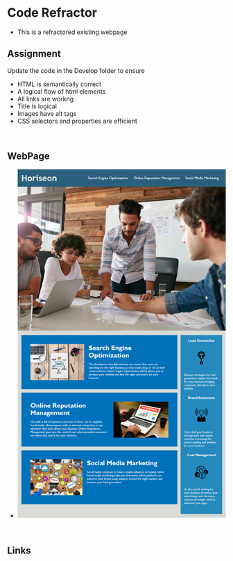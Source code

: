 # Code Refractor 

* This is a refractored existing webpage

## Assignment
Update the code in the Develop folder to ensure

* HTML is semantically correct
* A logical flow of html elements
* All links are workng
* Title is logical
* Images have alt tags
* CSS selectors and properties are efficient

<br>

## WebPage
* ![](Assets/demopic.png )

<br>


## Links
